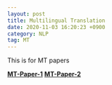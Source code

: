 ```yaml
---
layout: post 
title: Multilingual Translation
date: 2020-11-03 16:20:23 +0900 
category: NLP
tag: MT
---
```


This is for MT papers 

[**MT-Paper-1**](https://myspaceofgithub.github.io/mt/1/)
[**MT-Paper-2**](https://myspaceofgithub.github.io/mt/2/)